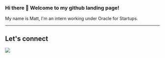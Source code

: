 ### Hi there 👋 Welcome to my github landing page!

My name is Matt, I'm an intern working under Oracle for Startups.

---

<!-- Commented out because only references public REPOs making it kidna worthless. -->
<!-- [![Matt's GitHub stats](https://github-readme-stats.vercel.app/api?username=Matt-Mcl)](https://github.com/Matt-Mcl) -->

<h2> Let's connect </h2>

[<img src="https://img.shields.io/badge/linkedin-%230077B5.svg?&style=for-the-badge&logo=linkedin&logoColor=white" />](https://www.linkedin.com/in/matthew-mcloughlin-1ab0921b9/)

